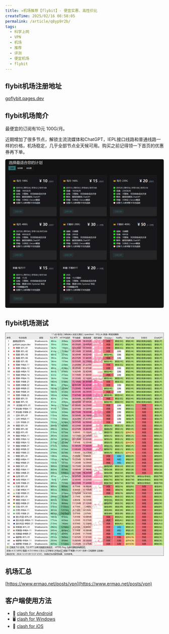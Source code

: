 ```yaml
---
title: ✈️机场推荐【flybit】- 便宜实惠、高性价比
createTime: 2025/02/16 08:58:05
permalink: /article/q8yp9r2b/
tags:
  - 科学上网
  - VPN
  - 机场
  - 推荐
  - 评测
  - 便宜机场
  - flybit
---
```


## flybit机场注册地址

[goflybit.pages.dev](https://goflybit.pages.dev/#/register?code=7h1NCdM7)

## flybit机场简介

最便宜的订阅有10元 100G/月。

近期增加了很多节点，解锁主流流媒体和ChatGPT，IEPL接口线路和普通线路一样的价格，机场稳定，几乎全部节点全天候可用。购买之前记得领一下首页的优惠券再下单。

![flybit机场价格](images/机场推荐flybit/image.png)

## flybit机场测试

![flybit机场测试](images/机场推荐flybit/image-1.png)

## 机场汇总

[https://www.ermao.net/posts/vpn](https://www.ermao.net/posts/vpn)

## 客户端使用方法

- 📱 [clash for Android](https://www.ermao.net/article/eh8f4n86/)
- 🖥 [clash for Windows](https://www.ermao.net/article/0gematwc/)
- 🍎 [clash for iOS](https://www.ermao.net/article/z747kgjd/)

